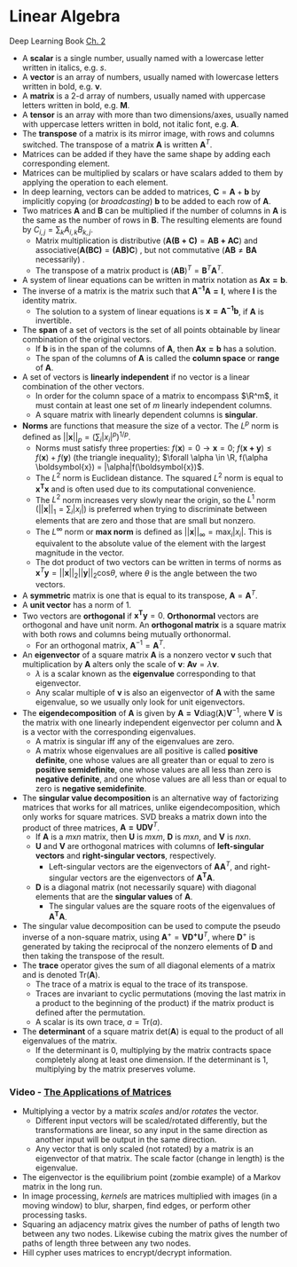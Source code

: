 # Linear Algebra

Deep Learning Book [Ch. 2](https://www.deeplearningbook.org/contents/linear_algebra.html)

- A **scalar** is a single number, usually named with a lowercase letter written in italics, e.g. $s$.
- A **vector** is an array of numbers, usually named with lowercase letters written in bold, e.g. $\boldsymbol{v}$.
- A **matrix** is a 2-d array of numbers, usually named with uppercase letters written in bold, e.g. $\boldsymbol{M}$.
- A **tensor** is an array with more than two dimensions/axes, usually named with uppercase letters written in bold, not italic font, e.g. **A**.
- The **transpose** of a matrix is its mirror image, with rows and columns switched. The transpose of a matrix $\boldsymbol{A}$ is written $\boldsymbol{A}^T$.
- Matrices can be added if they have the same shape by adding each corresponding element.
- Matrices can be multiplied by scalars or have scalars added to them by applying the operation to each element.
- In deep learning, vectors can be added to matrices, $\boldsymbol{C} = \boldsymbol{A} + \boldsymbol{b}$ by implicitly copying (or *broadcasting*) $\boldsymbol{b}$ to be added to each row of $\boldsymbol{A}$.
- Two matrices $\boldsymbol{A}$ and $\boldsymbol{B}$ can be multiplied if the number of columns in $\boldsymbol{A}$ is the same as the number of rows in $\boldsymbol{B}$. The resulting elements are found by $C_{i, j} = \sum_k A_{i, k}B_{k, j}$.
  - Matrix multiplication is distributive ($\boldsymbol{A(B + C)} = \boldsymbol{AB + AC}$) and associative($\boldsymbol{A(BC)} = \boldsymbol{(AB)C}$) , but not commutative ($\boldsymbol{AB} \not= \boldsymbol{BA}$ necessarily) .
  - The transpose of a matrix product is $(\boldsymbol{AB})^T = \boldsymbol{B}^T \boldsymbol{A}^T$.
- A system of linear equations can be written in matrix notation as $\boldsymbol{Ax = b}$.
- The inverse of a matrix is the matrix such that $\boldsymbol{A^{-1}A = I}$, where $\boldsymbol{I}$ is the identity matrix.
  - The solution to a system of linear equations is $\boldsymbol{x = A^{-1}b}$, if $\boldsymbol{A}$ is invertible.
- The **span** of a set of vectors is the set of all points obtainable by linear combination of the original vectors.
  - If $\boldsymbol{b}$ is in the span of the columns of $\boldsymbol{A}$, then $\boldsymbol{Ax = b}$ has a solution.
  - The span of the columns of $\boldsymbol{A}$ is called the **column space** or **range** of $\boldsymbol{A}$.
- A set of vectors is **linearly independent** if no vector is a linear combination of the other vectors.
  - In order for the column space of a matrix to encompass $\R^m$, it must contain at least one set of $m$ linearly independent columns.
  - A square matrix with linearly dependent columns is **singular**.
- **Norms** are functions that measure the size of a vector. The $L^p$ norm is defined as $||\boldsymbol{x}||_p = (\sum_i |x_i|^p)^{1/p}$.
  - Norms must satisfy three properties: $f(\boldsymbol{x}) = 0 \rightarrow \boldsymbol{x} = 0$; $f(\boldsymbol{x + y}) \le f(\boldsymbol{x}) + f(\boldsymbol{y})$ (the triangle inequality); $\forall \alpha \in \R, f(\alpha \boldsymbol{x}) = |\alpha|f(\boldsymbol{x})$.
  - The $L^2$ norm is Euclidean distance. The squared $L^2$ norm is equal to $\boldsymbol{x^T x}$ and is often used due to its computational convenience.
  - The $L^2$ norm increases very slowly near the origin, so the $L^1$ norm ($||\boldsymbol{x}||_1 = \sum_i |x_i|$) is preferred when trying to discriminate between elements that are zero and those that are small but nonzero.
  - The $L^\infty$ norm or **max norm** is defined as $||\boldsymbol{x}||_\infty = \text{max}_i |x_i|$. This is equivalent to the absolute value of the element with the largest magnitude in the vector.
  - The dot product of two vectors can be written in terms of norms as $\boldsymbol{x}^T\boldsymbol{y} = ||\boldsymbol{x}||_2 ||\boldsymbol{y}||_2 \text{cos}\theta$, where $\theta$ is the angle between the two vectors.
- A **symmetric** matrix is one that is equal to its transpose, $\boldsymbol{A} = \boldsymbol{A}^T$.
- A **unit vector** has a norm of 1.
- Two vectors are **orthogonal** if $\boldsymbol{x^T y} = 0$. **Orthonormal** vectors are orthogonal and have unit norm. An **orthogonal matrix** is a square matrix with both rows and columns being mutually orthonormal.
  - For an orthogonal matrix, $\boldsymbol{A}^{-1} = \boldsymbol{A}^T$.
- An **eigenvector** of a square matrix $\boldsymbol{A}$ is a nonzero vector $\boldsymbol{v}$ such that multiplication by $\boldsymbol{A}$ alters only the scale of $\boldsymbol{v}$: $\boldsymbol{Av} = \lambda \boldsymbol{v}$.
  - $\lambda$ is a scalar known as the **eigenvalue** corresponding to that eigenvector.
  - Any scalar multiple of $\boldsymbol{v}$ is also an eigenvector of $\boldsymbol{A}$ with the same eigenvalue, so we usually only look for unit eigenvectors.
- The **eigendecomposition** of $\boldsymbol{A}$ is given by $\boldsymbol{A = V}\text{diag}(\boldsymbol{\lambda})\boldsymbol{V}^{-1}$, where $\boldsymbol{V}$ is the matrix with one linearly independent eigenvector per column and $\boldsymbol{\lambda}$ is a vector with the corresponding eigenvalues.
  - A matrix is singular iff any of the eigenvalues are zero.
  - A matrix whose eigenvalues are all positive is called **positive definite**, one whose values are all greater than or equal to zero is **positive semidefinite**, one whose values are all less than zero is **negative definite**, and one whose values are all less than or equal to zero is **negative semidefinite**.
- The **singular value decomposition** is an alternative way of factorizing matrices that works for all matrices, unlike eigendecomposition, which only works for square matrices. SVD breaks a matrix down into the product of three matrices, $\boldsymbol{A = UDV}^T$. 
  - If $\boldsymbol{A}$ is a $m \text{x} n$ matrix, then $\boldsymbol{U}$ is $m \text{x} m$, $\boldsymbol{D}$ is $m \text{x} n$, and $\boldsymbol{V}$ is $n\text{x} n$.
  - $\boldsymbol{U}$ and $\boldsymbol{V}$ are orthogonal matrices with columns of **left-singular vectors** and **right-singular vectors**, respectively.
    - Left-singular vectors are the eigenvectors of $\boldsymbol{AA}^T$, and right-singular vectors are the eigenvectors of $\boldsymbol{A^TA}$.
  - $\boldsymbol{D}$ is a diagonal matrix (not necessarily square) with diagonal elements that are the **singular values** of $\boldsymbol{A}$.
    - The singular values are the square roots of the eigenvalues of $\boldsymbol{A^TA}$.
- The singular value decomposition can be used to compute the pseudo inverse of a non-square matrix, using $\boldsymbol{A}^+ = \boldsymbol{VD^+U}^T$, where $\boldsymbol{D}^+$ is generated by taking the reciprocal of the nonzero elements of $\boldsymbol{D}$ and then taking the transpose of the result.
- The **trace** operator gives the sum of all diagonal elements of a matrix and is denoted Tr($\boldsymbol{A}$).
  - The trace of a matrix is equal to the trace of its transpose.
  - Traces are invariant to cyclic permutations (moving the last matrix in a product to the beginning of the product) if the matrix product is defined after the permutation.
  - A scalar is its own trace, $a = \text{Tr}(a)$.
- The **determinant** of a square matrix det($\boldsymbol{A}$) is equal to the product of all eigenvalues of the matrix.
  - If the determinant is 0, multiplying by the matrix contracts space completely along at least one dimension. If the determinant is 1, multiplying by the matrix preserves volume.

### Video - [The Applications of Matrices](https://www.youtube.com/watch?v=rowWM-MijXU&feature=emb_title)

- Multiplying a vector by a matrix *scales* and/or *rotates* the vector.
  - Different input vectors will be scaled/rotated differently, but the transformations are linear, so any input in the same direction as another input will be output in the same direction.
  - Any vector that is only scaled (not rotated) by a matrix is an eigenvector of that matrix. The scale factor (change in length) is the eigenvalue.
- The eigenvector is the equilibrium point (zombie example) of a Markov matrix in the long run.
- In image processing, *kernels* are matrices multiplied with images (in a moving window) to blur, sharpen, find edges, or perform other processing tasks.
- Squaring an adjacency matrix gives the number of paths of length two between any two nodes. Likewise cubing the matrix gives the number of paths of length three between any two nodes.
- Hill cypher uses matrices to encrypt/decrypt information.